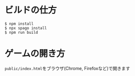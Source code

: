 # ビルドの仕方

```
$ npm install
$ npx spago install
$ npm run build
```

# ゲームの開き方

`public/index.html`をブラウザ(Chrome, Firefoxなど)で開きます

